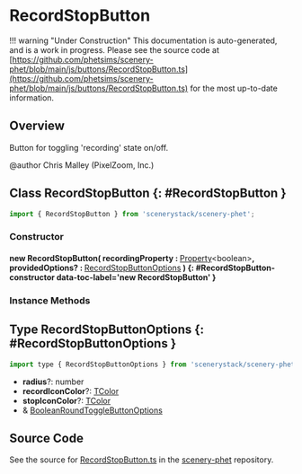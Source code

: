 # RecordStopButton

!!! warning "Under Construction"
    This documentation is auto-generated, and is a work in progress. Please see the source code at
    [https://github.com/phetsims/scenery-phet/blob/main/js/buttons/RecordStopButton.ts](https://github.com/phetsims/scenery-phet/blob/main/js/buttons/RecordStopButton.ts) for the most up-to-date information.

## Overview

Button for toggling 'recording' state on/off.

@author Chris Malley (PixelZoom, Inc.)

## Class RecordStopButton {: #RecordStopButton }


```js
import { RecordStopButton } from 'scenerystack/scenery-phet';
```
### Constructor

#### new RecordStopButton( recordingProperty : <span style="font-weight: 400;">[Property](../axon/Property.md)&lt;<span style="color: hsla(calc(var(--md-hue) + 180deg),80%,40%,1);">boolean</span>&gt;</span>, providedOptions? : <span style="font-weight: 400;">[RecordStopButtonOptions](../scenery-phet/RecordStopButton.md#RecordStopButtonOptions)</span> ) {: #RecordStopButton-constructor data-toc-label='new RecordStopButton' }

### Instance Methods





## Type RecordStopButtonOptions {: #RecordStopButtonOptions }


```js
import type { RecordStopButtonOptions } from 'scenerystack/scenery-phet';
```


- **radius**?: <span style="color: hsla(calc(var(--md-hue) + 180deg),80%,40%,1);">number</span>
- **recordIconColor**?: [TColor](../scenery/TColor.md)
- **stopIconColor**?: [TColor](../scenery/TColor.md)
- &amp; [BooleanRoundToggleButtonOptions](../sun/BooleanRoundToggleButton.md#BooleanRoundToggleButtonOptions)




## Source Code

See the source for [RecordStopButton.ts](https://github.com/phetsims/scenery-phet/blob/main/js/buttons/RecordStopButton.ts) in the [scenery-phet](https://github.com/phetsims/scenery-phet) repository.
